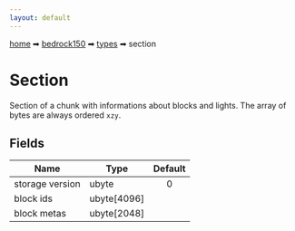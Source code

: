 ```yaml
---
layout: default
---
```


[home](/) ➡ [bedrock150](/protocol/bedrock150) ➡ [types](/protocol/bedrock150/types) ➡ section

# Section

Section of a chunk with informations about blocks and lights. The array of bytes are always ordered `xzy`.

## Fields

Name | Type | Default
---|---|:---:
storage version | ubyte | 0
block ids | ubyte[4096] | 
block metas | ubyte[2048] | 

